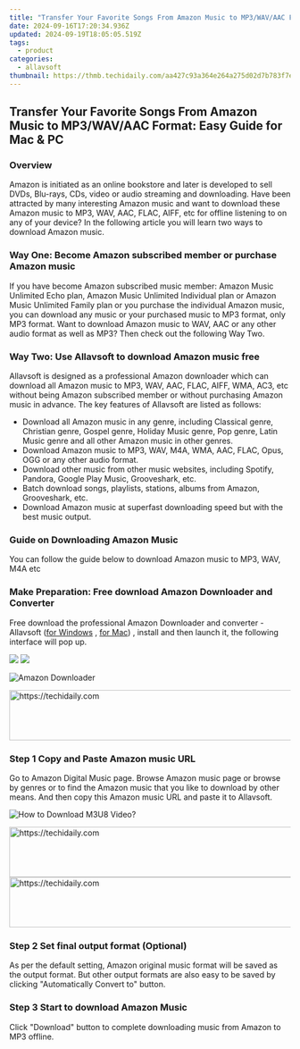 ```yaml
---
title: "Transfer Your Favorite Songs From Amazon Music to MP3/WAV/AAC Format: Easy Guide for Mac & PC"
date: 2024-09-16T17:20:34.936Z
updated: 2024-09-19T18:05:05.519Z
tags:
  - product
categories:
  - allavsoft
thumbnail: https://thmb.techidaily.com/aa427c93a364e264a275d02d7b783f7e962d85c1fac24bb52cc0d4742cbe1750.jpg
---
```


## Transfer Your Favorite Songs From Amazon Music to MP3/WAV/AAC Format: Easy Guide for Mac & PC

### Overview

Amazon is initiated as an online bookstore and later is developed to sell DVDs, Blu-rays, CDs, video or audio streaming and downloading. Have been attracted by many interesting Amazon music and want to download these Amazon music to MP3, WAV, AAC, FLAC, AIFF, etc for offline listening to on any of your device? In the following article you will learn two ways to download Amazon music.

### Way One: Become Amazon subscribed member or purchase Amazon music

If you have become Amazon subscribed music member: Amazon Music Unlimited Echo plan, Amazon Music Unlimited Individual plan or Amazon Music Unlimited Family plan or you purchase the individual Amazon music, you can download any music or your purchased music to MP3 format, only MP3 format. Want to download Amazon music to WAV, AAC or any other audio format as well as MP3? Then check out the following Way Two.

### Way Two: Use Allavsoft to download Amazon music free

Allavsoft is designed as a professional Amazon downloader which can download all Amazon music to MP3, WAV, AAC, FLAC, AIFF, WMA, AC3, etc without being Amazon subscribed member or without purchasing Amazon music in advance. The key features of Allavsoft are listed as follows:

* Download all Amazon music in any genre, including Classical genre, Christian genre, Gospel genre, Holiday Music genre, Pop genre, Latin Music genre and all other Amazon music in other genres.
* Download Amazon music to MP3, WAV, M4A, WMA, AAC, FLAC, Opus, OGG or any other audio format.
* Download other music from other music websites, including Spotify, Pandora, Google Play Music, Grooveshark, etc.
* Batch download songs, playlists, stations, albums from Amazon, Grooveshark, etc.
* Download Amazon music at superfast downloading speed but with the best music output.

### Guide on Downloading Amazon Music

You can follow the guide below to download Amazon music to MP3, WAV, M4A etc

### Make Preparation: Free download Amazon Downloader and Converter

Free download the professional Amazon Downloader and converter - Allavsoft ([for Windows](https://tools.techidaily.com/allavsoft/products/) , [for Mac](https://tools.techidaily.com/allavsoft/products/)) , install and then launch it, the following interface will pop up.

[![](https://www.allavsoft.com/how-to/../images/how-to/free-download-win.jpg)](https://tools.techidaily.com/allavsoft/products/) [![](https://www.allavsoft.com/how-to/../images/how-to/free-download-mac.jpg)](https://tools.techidaily.com/allavsoft/products/)

![Amazon Downloader](https://www.allavsoft.com/how-to/../images/allavsoft/screen-shot-600.jpg)

<!-- affiliate ads begin -->
<a href="https://appsumo.8odi.net/c/5597632/2118320/7443" target="_top" id="2118320">
  <img src="//a.impactradius-go.com/display-ad/7443-2118320" border="0" alt="https://techidaily.com" width="728" height="90"/>
</a>
<img height="0" width="0" src="https://appsumo.8odi.net/i/5597632/2118320/7443" style="position:absolute;visibility:hidden;" border="0" />
<!-- affiliate ads end -->

### Step 1 Copy and Paste Amazon music URL

Go to Amazon Digital Music page. Browse Amazon music page or browse by genres or to find the Amazon music that you like to download by other means. And then copy this Amazon music URL and paste it to Allavsoft.

![How to Download M3U8 Video?](https://www.allavsoft.com/how-to/../images/how-to/download-rtmp-video/download-rtmp-video.jpg)

<!-- affiliate ads begin -->
<a href="https://appsumo.8odi.net/c/5597632/2082533/7443" target="_top" id="2082533">
  <img src="//a.impactradius-go.com/display-ad/7443-2082533" border="0" alt="https://techidaily.com" width="728" height="90"/>
</a>
<img height="0" width="0" src="https://appsumo.8odi.net/i/5597632/2082533/7443" style="position:absolute;visibility:hidden;" border="0" />
<!-- affiliate ads end -->

<!-- affiliate ads begin -->
<a href="https://aligracehair.sjv.io/c/5597632/2047366/19272" target="_top" id="2047366">
  <img src="//a.impactradius-go.com/display-ad/19272-2047366" border="0" alt="https://techidaily.com" width="728" height="90"/>
</a>
<img height="0" width="0" src="https://aligracehair.sjv.io/i/5597632/2047366/19272" style="position:absolute;visibility:hidden;" border="0" />
<!-- affiliate ads end -->

### Step 2 Set final output format (Optional)

As per the default setting, Amazon original music format will be saved as the output format. But other output formats are also easy to be saved by clicking "Automatically Convert to" button.

### Step 3 Start to download Amazon Music

Click "Download" button to complete downloading music from Amazon to MP3 offline.

<ins class="adsbygoogle"
     style="display:block"
     data-ad-format="autorelaxed"
     data-ad-client="ca-pub-7571918770474297"
     data-ad-slot="1223367746"></ins>

<ins class="adsbygoogle"
     style="display:block"
     data-ad-client="ca-pub-7571918770474297"
     data-ad-slot="8358498916"
     data-ad-format="auto"
     data-full-width-responsive="true"></ins>
